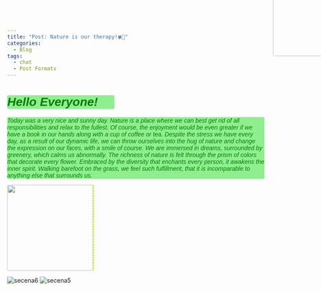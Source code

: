 ```yaml
---
title: "Post: Nature is our therapy!🍀🌳"
categories:
  - Blog
tags:
  - chat
  - Post Formats
---
```


<!DOCTYPE html>
<html lang="en">
<head>
    <meta charset="UTF-8">
    <title>Title</title>
    <meta name="keywords" content="" />
    <meta name="description" content="" />
    <meta http-equiv="content-type" content="text/html; charset=utf-8" />
    <title>Uncovered by FCSE</title>
    <link href='https://fonts.googleapis.com/css?family=Oswald:400,300' rel='stylesheet' type='text/css' />
    <link href='https://fonts.googleapis.com/css?family=Abel%7CSatisfy' rel='stylesheet' type='text/css' />
</head>
<body>
  <h1 style="font-family: satisfy, Arial, serif; font-style: italic;background-color: lightgreen;color: green; text-transform: capitalize;
             border-radius: 3px; width: 250px"> Hello everyone!💚 </h1>
   <p style="font-family: satisfy, Arial, serif; font-style: italic;background-color: lightgreen;color: green;
        border-radius: 3px; width: 600px">
     Today was a very nice and sunny day. Nature is a place where we can best get rid of all responsibilities and relax to the fullest. 
Of course, the enjoyment would be even greater if we have a book in our hands along with a cup of coffee or tea. Despite the stress we have every day, 
as a result of our dynamic life, we can throw ourselves into the hug of nature and change the expression on our faces, with a smile of course. 
We are immersed in dreams, surrounded by greenery, which calms us abnormally. The richness of nature is felt through the prism of colors that decorate every flower. 
Embraced by the diversity that enchants every person, it awakens the inner spirit. Walking barefoot on the grass, we feel such fulfillment, that it is incomparable 
to anything else that surrounds us. 
  </p>
  <img src="https://user-images.githubusercontent.com/61246403/123977906-b266e200-d9bf-11eb-8cdb-15c8ae16ebae.JPG" style="border-radius: 3px;margin-left: 620px;margin-top: -500px" height="200px" width="200px">
  <img src="https://user-images.githubusercontent.com/61246403/123482839-1d05cf80-d606-11eb-8832-64549990dfc0.jpg" style="border-radius: 3px;margin-left: 850px;margin-top: -560px" height="200px" width="200px">
  <img src="https://user-images.githubusercontent.com/61246403/123482821-14ad9480-d606-11eb-8124-34155e3778cc.jpg" style="border-radius: 3px;border-right:3px greenyellow dotted"" height="200px" width="200px">
</body>
</html>


![secena6](https://user-images.githubusercontent.com/61246403/123482821-14ad9480-d606-11eb-8124-34155e3778cc.jpg)
![secena5](https://user-images.githubusercontent.com/61246403/123482833-1a0adf00-d606-11eb-9fb6-fa24c5738823.jpg)



